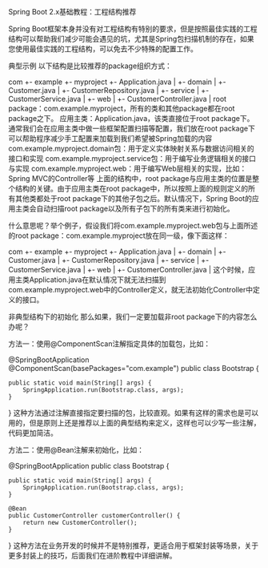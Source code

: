 Spring Boot 2.x基础教程：工程结构推荐

Spring Boot框架本身并没有对工程结构有特别的要求，但是按照最佳实践的工程结构可以帮助我们减少可能会遇见的坑，尤其是Spring包扫描机制的存在，如果您使用最佳实践的工程结构，可以免去不少特殊的配置工作。

典型示例
以下结构是比较推荐的package组织方式：

com
  +- example
    +- myproject
      +- Application.java
      |
      +- domain
      |  +- Customer.java
      |  +- CustomerRepository.java
      |
      +- service
      |  +- CustomerService.java
      |
      +- web
      |  +- CustomerController.java
      |
root package：com.example.myproject，所有的类和其他package都在root package之下。
应用主类：Application.java，该类直接位于root package下。通常我们会在应用主类中做一些框架配置扫描等配置，我们放在root package下可以帮助程序减少手工配置来加载到我们希望被Spring加载的内容
com.example.myproject.domain包：用于定义实体映射关系与数据访问相关的接口和实现
com.example.myproject.service包：用于编写业务逻辑相关的接口与实现
com.example.myproject.web：用于编写Web层相关的实现，比如：Spring MVC的Controller等
上面的结构中，root package与应用主类的位置是整个结构的关键。由于应用主类在root package中，所以按照上面的规则定义的所有其他类都处于root package下的其他子包之后。默认情况下，Spring Boot的应用主类会自动扫描root package以及所有子包下的所有类来进行初始化。

什么意思呢？举个例子，假设我们将com.example.myproject.web包与上面所述的root package：com.example.myproject放在同一级，像下面这样：

com
  +- example
    +- myproject
      +- Application.java
      |
      +- domain
      |  +- Customer.java
      |  +- CustomerRepository.java
      |
      +- service
      |  +- CustomerService.java
      |
    +- web
    |  +- CustomerController.java
    |
这个时候，应用主类Application.java在默认情况下就无法扫描到com.example.myproject.web中的Controller定义，就无法初始化Controller中定义的接口。

非典型结构下的初始化
那么如果，我们一定要加载非root package下的内容怎么办呢？

方法一：使用@ComponentScan注解指定具体的加载包，比如：

@SpringBootApplication
@ComponentScan(basePackages="com.example")
public class Bootstrap {

    public static void main(String[] args) {
        SpringApplication.run(Bootstrap.class, args);
    }

}
这种方法通过注解直接指定要扫描的包，比较直观。如果有这样的需求也是可以用的，但是原则上还是推荐以上面的典型结构来定义，这样也可以少写一些注解，代码更加简洁。

方法二：使用@Bean注解来初始化，比如：

@SpringBootApplication
public class Bootstrap {

    public static void main(String[] args) {
        SpringApplication.run(Bootstrap.class, args);
    }

    @Bean
    public CustomerController customerController() {
        return new CustomerController();
    }

}
这种方法在业务开发的时候并不是特别推荐，更适合用于框架封装等场景，关于更多封装上的技巧，后面我们在进阶教程中详细讲解。